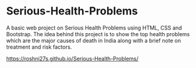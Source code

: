 # Serious-Health-Problems
A basic web project on Serious Health Problems using HTML, CSS and Bootstrap. The idea behind this project is to show the top health problems which are the major causes of death in India along with a brief note on treatment and risk factors.

https://roshni27s.github.io/Serious-Health-Problems/
